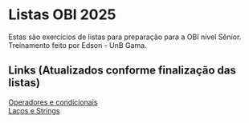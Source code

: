 # Listas OBI 2025
Estas são exercícios de listas para preparação para a OBI nível Sênior. Treinamento feito por Edson - UnB Gama.

## Links (Atualizados conforme finalização das listas)

[Operadores e condicionais](https://moj.naquadah.com.br/cgi-bin/contest.sh/ejr_obi_ns_01) <br>
[Laços e Strings](https://moj.naquadah.com.br/cgi-bin/contest.sh/ejr_obi_ns_02) <br>
